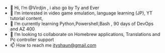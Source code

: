 - 👋 Hi, I’m @Virdjin , i also go by Ty and Ever
- 👀 I’m interested in video game emulation, language learning (JP), YT tutorial content,
- 🌱 I’m currently learning Python,Powershell,Bash , 90 days of DevOps and AZ 400
- 💞️ I’m looking to collaborate on Homebrew applications, Translations and Pc controller support
- 📫 How to reach me ityshaun@gmail.com

<!---
Virdjin/Virdjin is a ✨ special ✨ repository because its `README.md` (this file) appears on your GitHub profile.
You can click the Preview link to take a look at your changes.
--->
